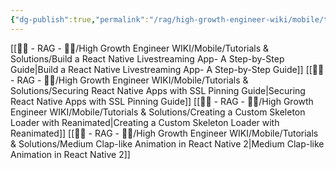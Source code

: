 ```yaml
---
{"dg-publish":true,"permalink":"/rag/high-growth-engineer-wiki/mobile/tutorials-and-solutions/"}
---
```


[[✍🏻 - RAG - ✍🏻/High Growth Engineer WIKI/Mobile/Tutorials & Solutions/Build a React Native Livestreaming App- A Step-by-Step Guide\|Build a React Native Livestreaming App- A Step-by-Step Guide]]
[[✍🏻 - RAG - ✍🏻/High Growth Engineer WIKI/Mobile/Tutorials & Solutions/Securing React Native Apps with SSL Pinning Guide\|Securing React Native Apps with SSL Pinning Guide]]
[[✍🏻 - RAG - ✍🏻/High Growth Engineer WIKI/Mobile/Tutorials & Solutions/Creating a Custom Skeleton Loader with Reanimated\|Creating a Custom Skeleton Loader with Reanimated]]
[[✍🏻 - RAG - ✍🏻/High Growth Engineer WIKI/Mobile/Tutorials & Solutions/Medium Clap-like Animation in React Native 2\|Medium Clap-like Animation in React Native 2]]

